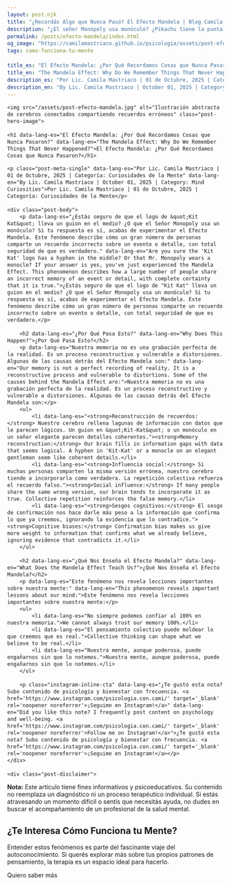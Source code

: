 ```yaml
---
layout: post.njk
title: "¿Recordás Algo que Nunca Pasó? El Efecto Mandela | Blog Camila Mastriaco"
description: "¿El señor Monopoly usa monóculo? ¿Pikachu tiene la punta de la cola negra? Descubrí qué es el Efecto Mandela y por qué nuestra memoria nos engaña."
permalink: /posts/efecto-mandela/index.html
og_image: "https://camilamastriaco.github.io/psicologia/assets/post-efecto-mandela.jpg"
tags: como-funciona-tu-mente

title_es: "El Efecto Mandela: ¿Por Qué Recordamos Cosas que Nunca Pasaron?"
title_en: "The Mandela Effect: Why Do We Remember Things That Never Happened?"
description_es: "Por Lic. Camila Mastriaco | 01 de Octubre, 2025 | Categoría: Curiosidades de la Mente"
description_en: "By Lic. Camila Mastriaco | October 01, 2025 | Category: Mind Curiosities"
---
```





    <img src="/assets/post-efecto-mandela.jpg" alt="Ilustración abstracta de cerebros conectados compartiendo recuerdos erróneos" class="post-hero-image">
    
    <h1 data-lang-es="El Efecto Mandela: ¿Por Qué Recordamos Cosas que Nunca Pasaron?" data-lang-en="The Mandela Effect: Why Do We Remember Things That Never Happened?">El Efecto Mandela: ¿Por Qué Recordamos Cosas que Nunca Pasaron?</h1>
<div id="share-buttons-container"></div>

    <p class="post-meta-single" data-lang-es="Por Lic. Camila Mastriaco | 01 de Octubre, 2025 | Categoría: Curiosidades de la Mente" data-lang-en="By Lic. Camila Mastriaco | October 01, 2025 | Category: Mind Curiosities">Por Lic. Camila Mastriaco | 01 de Octubre, 2025 | Categoría: Curiosidades de la Mente</p>
    
    <div class="post-body">
        <p data-lang-es="¿Estás seguro de que el logo de &quot;Kit Kat&quot; lleva un guion en el medio? ¿O que el Señor Monopoly usa un monóculo? Si tu respuesta es sí, acabas de experimentar el Efecto Mandela. Este fenómeno describe cómo un gran número de personas comparte un recuerdo incorrecto sobre un evento o detalle, con total seguridad de que es verdadero." data-lang-en="Are you sure the 'Kit Kat' logo has a hyphen in the middle? Or that Mr. Monopoly wears a monocle? If your answer is yes, you've just experienced the Mandela Effect. This phenomenon describes how a large number of people share an incorrect memory of an event or detail, with complete certainty that it is true.">¿Estás seguro de que el logo de "Kit Kat" lleva un guion en el medio? ¿O que el Señor Monopoly usa un monóculo? Si tu respuesta es sí, acabas de experimentar el Efecto Mandela. Este fenómeno describe cómo un gran número de personas comparte un recuerdo incorrecto sobre un evento o detalle, con total seguridad de que es verdadero.</p>

        <h2 data-lang-es="¿Por Qué Pasa Esto?" data-lang-en="Why Does This Happen?">¿Por Qué Pasa Esto?</h2>
        <p data-lang-es="Nuestra memoria no es una grabación perfecta de la realidad. Es un proceso reconstructivo y vulnerable a distorsiones. Algunas de las causas detrás del Efecto Mandela son:" data-lang-en="Our memory is not a perfect recording of reality. It is a reconstructive process and vulnerable to distortions. Some of the causes behind the Mandela Effect are:">Nuestra memoria no es una grabación perfecta de la realidad. Es un proceso reconstructivo y vulnerable a distorsiones. Algunas de las causas detrás del Efecto Mandela son:</p>
        <ul>
            <li data-lang-es="<strong>Reconstrucción de recuerdos:</strong> Nuestro cerebro rellena lagunas de información con datos que le parecen lógicos. Un guion en &quot;Kit-Kat&quot; o un monóculo en un señor elegante parecen detalles coherentes."><strong>Memory reconstruction:</strong> Our brain fills in information gaps with data that seems logical. A hyphen in 'Kit-Kat' or a monocle on an elegant gentleman seem like coherent details.</li>
            <li data-lang-es="<strong>Influencia social:</strong> Si muchas personas comparten la misma versión errónea, nuestro cerebro tiende a incorporarla como verdadera. La repetición colectiva refuerza el recuerdo falso."><strong>Social influence:</strong> If many people share the same wrong version, our brain tends to incorporate it as true. Collective repetition reinforces the false memory.</li>
            <li data-lang-es="<strong>Sesgos cognitivos:</strong> El sesgo de confirmación nos hace darle más peso a la información que confirma lo que ya creemos, ignorando la evidencia que lo contradice."><strong>Cognitive biases:</strong> Confirmation bias makes us give more weight to information that confirms what we already believe, ignoring evidence that contradicts it.</li>
        </ul>

        <h2 data-lang-es="¿Qué Nos Enseña el Efecto Mandela?" data-lang-en="What Does the Mandela Effect Teach Us?">¿Qué Nos Enseña el Efecto Mandela?</h2>
        <p data-lang-es="Este fenómeno nos revela lecciones importantes sobre nuestra mente:" data-lang-en="This phenomenon reveals important lessons about our mind:">Este fenómeno nos revela lecciones importantes sobre nuestra mente:</p>
        <ul>
            <li data-lang-es="No siempre podemos confiar al 100% en nuestra memoria.">We cannot always trust our memory 100%.</li>
            <li data-lang-es="El pensamiento colectivo puede moldear lo que creemos que es real.">Collective thinking can shape what we believe to be real.</li>
            <li data-lang-es="Nuestra mente, aunque poderosa, puede engañarnos sin que lo notemos.">Nuestra mente, aunque poderosa, puede engañarnos sin que lo notemos.</li>
        </ul>
        
        <p class="instagram-inline-cta" data-lang-es="¿Te gustó esta nota? Subo contenido de psicología y bienestar con frecuencia. <a href='https://www.instagram.com/psicologia.con.cami/' target='_blank' rel='noopener noreferrer'>¡Seguime en Instagram!</a>" data-lang-en="Did you like this note? I frequently post content on psychology and well-being. <a href='https://www.instagram.com/psicologia.con.cami/' target='_blank' rel='noopener noreferrer'>Follow me on Instagram!</a>">¿Te gustó esta nota? Subo contenido de psicología y bienestar con frecuencia. <a href='https://www.instagram.com/psicologia.con.cami/' target='_blank' rel='noopener noreferrer'>¡Seguime en Instagram!</a></p>
    </div>
    
    <div class="post-disclaimer">
<p data-lang-es="<strong>Nota:</strong> Este artículo tiene fines informativos y psicoeducativos. Su contenido no reemplaza un diagnóstico ni un proceso terapéutico individual. Si estás atravesando un momento difícil o sentís que necesitás ayuda, no dudes en buscar el acompañamiento de un profesional de la salud mental." data-lang-en="<strong>Disclaimer:</strong> This article is for informational and psychoeducational purposes only. It is not a substitute for a professional diagnosis or an individual therapeutic process. If you are going through a difficult time or feel you need help, do not hesitate to seek support from a mental health professional.">
<strong>Nota:</strong> Este artículo tiene fines informativos y psicoeducativos. Su contenido no reemplaza un diagnóstico ni un proceso terapéutico individual. Si estás atravesando un momento difícil o sentís que necesitás ayuda, no dudes en buscar el acompañamiento de un profesional de la salud mental.
</p>
</div>

<section id="cta-post" class="animate-on-scroll">
        <h2 data-lang-es="¿Te Interesa Cómo Funciona tu Mente?" data-lang-en="Interested in How Your Mind Works?">¿Te Interesa Cómo Funciona tu Mente?</h2>
        <p data-lang-es="Entender estos fenómenos es parte del fascinante viaje del autoconocimiento. Si querés explorar más sobre tus propios patrones de pensamiento, la terapia es un espacio ideal para hacerlo." data-lang-en="Understanding these phenomena is part of the fascinating journey of self-knowledge. If you want to explore more about your own thought patterns, therapy is an ideal space to do so.">Entender estos fenómenos es parte del fascinante viaje del autoconocimiento. Si querés explorar más sobre tus propios patrones de pensamiento, la terapia es un espacio ideal para hacerlo.</p>
        <a 
            class="btn whatsapp-trigger" 
            data-location="post_mandela_cta" 
            target="_blank" 
            rel="noopener noreferrer" 
            data-lang-es="Quiero saber más" 
            data-lang-en="I want to know more" 
            data-whatsapp-es="Hola Camila, leí tu nota sobre el Efecto Mandela y me interesa el autoconocimiento. Quisiera consultarte sobre las sesiones." 
            data-whatsapp-en="Hi Camila, I read your note about the Mandela Effect and I'm interested in self-knowledge. I'd like to ask about the sessions." 
        >Quiero saber más</a>
    </section>
